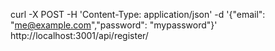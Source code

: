 curl -X POST -H 'Content-Type: application/json' -d '{"email": "me@example.com","password": "mypassword"}' http://localhost:3001/api/register/
